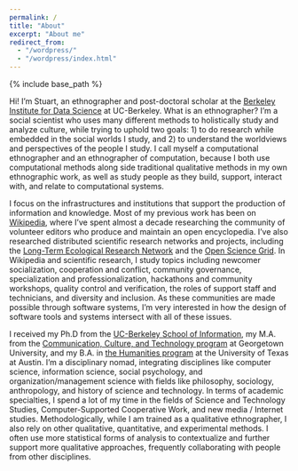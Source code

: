 ```yaml
---
permalink: /
title: "About"
excerpt: "About me"
redirect_from: 
  - "/wordpress/"
  - "/wordpress/index.html"
---
```


{% include base_path %}

Hi! I’m Stuart, an ethnographer and post-doctoral scholar at the [Berkeley Institute for Data Science](http://bids.berkeley.edu) at UC-Berkeley. What is an ethnographer? I’m a social scientist who uses many different methods to holistically study and analyze culture, while trying to uphold two goals: 1) to do research while embedded in the social worlds I study, and 2) to understand the worldviews and perspectives of the people I study. I call myself a computational ethnographer and an ethnographer of computation, because I both use computational methods along side traditional qualitative methods in my own ethnographic work, as well as study people as they build, support, interact with, and relate to computational systems.

I focus on the infrastructures and institutions that support the production of information and knowledge. Most of my previous work has been on [Wikipedia](http://enwp.org/Wikipedia), where I’ve spent almost a decade researching the community of volunteer editors who produce and maintain an open encyclopedia. I’ve also researched distributed scientific research networks and projects, including the [Long-Term Ecological Research Network](https://lternet.edu/) and the [Open Science Grid](https://www.opensciencegrid.org/). In Wikipedia and scientific research, I study topics including newcomer socialization, cooperation and conflict, community governance, specialization and professionalization, hackathons and community workshops, quality control and verification, the roles of support staff and technicians, and diversity and inclusion. As these communities are made possible through software systems, I’m very interested in how the design of software tools and systems intersect with all of these issues.

I received my Ph.D from the [UC-Berkeley School of Information](http://ischool.berkeley.edu), my M.A. from the [Communication, Culture, and Technology program](http://cct.georgetown.edu) at Georgetown University, and my B.A. in [the Humanities program](https://liberalarts.utexas.edu/humanities/) at the University of Texas at Austin. I’m a disciplinary nomad, integrating disciplines like computer science, information science, social psychology, and organization/management science with fields like philosophy, sociology, anthropology, and history of science and technology. In terms of academic specialties, I spend a lot of my time in the fields of Science and Technology Studies, Computer-Supported Cooperative Work, and new media / Internet studies.  Methodologically, while I am trained as a qualitative ethnographer, I also rely on other qualitative, quantitative, and experimental methods. I often use more statistical forms of analysis to contextualize and further support more qualitative approaches, frequently collaborating with people from other disciplines.
